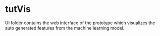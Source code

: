 # tutVis

UI folder contains the web interface of the prototype which visualizes the auto generated features from the machine learning model.
